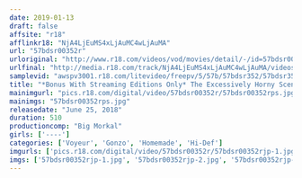 ```yaml
---
date: 2019-01-13
draft: false
affsite: "r18"
afflinkr18: "NjA4LjEuMS4xLjAuMC4wLjAuMA"
url: "57bdsr00352r"
urloriginal: "http://www.r18.com/videos/vod/movies/detail/-/id=57bdsr00352r"
urlfinal: "http://media.r18.com/track/NjA4LjEuMS4xLjAuMC4wLjAuMA/videos/vod/movies/detail/-/id=57bdsr00352r"
samplevid: "awspv3001.r18.com/litevideo/freepv/5/57b/57bdsr352/57bdsr352_dmb_w.mp4"
title: "*Bonus With Streaming Editions Only* The Excessively Horny Scene Of The Crime Of An Erotic Urban Legend!! 100 Cum Shots/8 Hours"
mainimgurl: "pics.r18.com/digital/video/57bdsr00352r/57bdsr00352rps.jpg"
mainimgs: "57bdsr00352rps.jpg"
releasedate: "June 25, 2018"
duration: 510
productioncomp: "Big Morkal"
girls: ['----']
categories: ['Voyeur', 'Gonzo', 'Homemade', 'Hi-Def']
imgurls: ['pics.r18.com/digital/video/57bdsr00352r/57bdsr00352rjp-1.jpg', 'pics.r18.com/digital/video/57bdsr00352r/57bdsr00352rjp-2.jpg', 'pics.r18.com/digital/video/57bdsr00352r/57bdsr00352rjp-3.jpg', 'pics.r18.com/digital/video/57bdsr00352r/57bdsr00352rjp-4.jpg', 'pics.r18.com/digital/video/57bdsr00352r/57bdsr00352rjp-5.jpg', 'pics.r18.com/digital/video/57bdsr00352r/57bdsr00352rjp-6.jpg', 'pics.r18.com/digital/video/57bdsr00352r/57bdsr00352rjp-7.jpg', 'pics.r18.com/digital/video/57bdsr00352r/57bdsr00352rjp-8.jpg', 'pics.r18.com/digital/video/57bdsr00352r/57bdsr00352rjp-9.jpg', 'pics.r18.com/digital/video/57bdsr00352r/57bdsr00352rjp-10.jpg', 'pics.r18.com/digital/video/57bdsr00352r/57bdsr00352rjp-11.jpg', 'pics.r18.com/digital/video/57bdsr00352r/57bdsr00352rjp-12.jpg', 'pics.r18.com/digital/video/57bdsr00352r/57bdsr00352rjp-13.jpg', 'pics.r18.com/digital/video/57bdsr00352r/57bdsr00352rjp-14.jpg', 'pics.r18.com/digital/video/57bdsr00352r/57bdsr00352rjp-15.jpg', 'pics.r18.com/digital/video/57bdsr00352r/57bdsr00352rjp-16.jpg', 'pics.r18.com/digital/video/57bdsr00352r/57bdsr00352rjp-17.jpg', 'pics.r18.com/digital/video/57bdsr00352r/57bdsr00352rjp-18.jpg', 'pics.r18.com/digital/video/57bdsr00352r/57bdsr00352rjp-19.jpg', 'pics.r18.com/digital/video/57bdsr00352r/57bdsr00352rjp-20.jpg']
imgs: ['57bdsr00352rjp-1.jpg', '57bdsr00352rjp-2.jpg', '57bdsr00352rjp-3.jpg', '57bdsr00352rjp-4.jpg', '57bdsr00352rjp-5.jpg', '57bdsr00352rjp-6.jpg', '57bdsr00352rjp-7.jpg', '57bdsr00352rjp-8.jpg', '57bdsr00352rjp-9.jpg', '57bdsr00352rjp-10.jpg', '57bdsr00352rjp-11.jpg', '57bdsr00352rjp-12.jpg', '57bdsr00352rjp-13.jpg', '57bdsr00352rjp-14.jpg', '57bdsr00352rjp-15.jpg', '57bdsr00352rjp-16.jpg', '57bdsr00352rjp-17.jpg', '57bdsr00352rjp-18.jpg', '57bdsr00352rjp-19.jpg', '57bdsr00352rjp-20.jpg']
---
```

